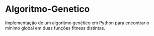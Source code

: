 # Algoritmo-Genetico
Implementação de um algoritmo genético em Python para encontrar o mínimo global em duas funções fitness distintas.
